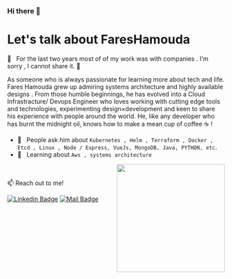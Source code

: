 ### Hi there 👋
# Let's talk about FaresHamouda
🚨 &nbsp; For the last two years most of of my work was with companies . I'm sorry , I cannot share it. 🥺

As someone who is always passionate for learning more about tech and life. Fares Hamouda grew up admiring systems architecture and highly available designs . From those humble beginnings, he has evolved into a Cloud Infrastracture/ Devops Engineer who loves working with cutting edge tools and technologies, experimenting design×development and keen to share his experience with people around the world. He, like any developer who has burnt the midnight oil, knows how to make a mean cup of coffee ☕️ ! 

  * 💬 &nbsp; People ask him about `Kubernetes , Helm , Terraform , Docker , Etcd , Linux , Node / Express, VueJs, MongoDB, Java, PYTHON, etc`.
  * 📖 &nbsp; Learning about `Aws , systems architecture`

<img align="right" src="https://i.pinimg.com/originals/18/a4/94/18a4949fc9c8067172d3b96e302e7097.gif" height="250"/>
 <br/> 

<br />
📫 Reach out to me!

[![Linkedin Badge](https://img.shields.io/badge/-Fares-0e76a8?style=flat&labelColor=0e76a8&logo=linkedin&logoColor=white)](https://www.linkedin.com/in/hamouda-fares/) [![Mail Badge](https://img.shields.io/badge/-fareshamouda-c0392b?style=flat&labelColor=c0392b&logo=gmail&logoColor=white)](mailto:hamoudaferes@gmail.com)
